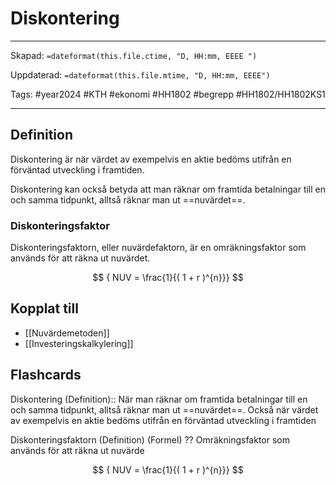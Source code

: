 # Diskontering

---

Skapad: `=dateformat(this.file.ctime, "D, HH:mm, EEEE ")`

Uppdaterad: `=dateformat(this.file.mtime, "D, HH:mm, EEEE")`

Tags: #year2024 #KTH #ekonomi #HH1802 #begrepp #HH1802/HH1802KS1

---

## Definition

Diskontering är när värdet av exempelvis en aktie bedöms utifrån en förväntad utveckling i framtiden.

Diskontering kan också betyda att man räknar om framtida betalningar till en och samma tidpunkt, alltså räknar man ut ==nuvärdet==.

### Diskonteringsfaktor

Diskonteringsfaktorn, eller nuvärdefaktorn, är en omräkningsfaktor som används för att räkna ut nuvärdet.

$$
{ NUV =
\frac{1}{( 1 + r )^{n}}}
$$

## Kopplat till

- [[Nuvärdemetoden]]
- [[Investeringskalkylering]]

## Flashcards

Diskontering (Definition):: När man räknar om framtida betalningar till en och samma tidpunkt, alltså räknar man ut ==nuvärdet==. Också när värdet av exempelvis en aktie bedöms utifrån en förväntad utveckling i framtiden

Diskonteringsfaktorn (Definition) (Formel)
??
Omräkningsfaktor som används för att räkna ut nuvärde

$$
{ NUV =
\frac{1}{( 1 + r )^{n}}}
$$
